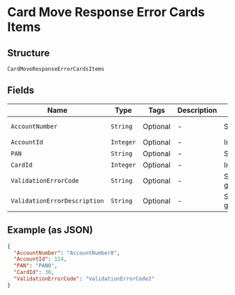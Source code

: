 
# Card Move Response Error Cards Items

## Structure

`CardMoveResponseErrorCardsItems`

## Fields

| Name | Type | Tags | Description | Getter | Setter |
|  --- | --- | --- | --- | --- | --- |
| `AccountNumber` | `String` | Optional | - | String getAccountNumber() | setAccountNumber(String accountNumber) |
| `AccountId` | `Integer` | Optional | - | Integer getAccountId() | setAccountId(Integer accountId) |
| `PAN` | `String` | Optional | - | String getPAN() | setPAN(String pAN) |
| `CardId` | `Integer` | Optional | - | Integer getCardId() | setCardId(Integer cardId) |
| `ValidationErrorCode` | `String` | Optional | - | String getValidationErrorCode() | setValidationErrorCode(String validationErrorCode) |
| `ValidationErrorDescription` | `String` | Optional | - | String getValidationErrorDescription() | setValidationErrorDescription(String validationErrorDescription) |

## Example (as JSON)

```json
{
  "AccountNumber": "AccountNumber8",
  "AccountId": 124,
  "PAN": "PAN0",
  "CardId": 30,
  "ValidationErrorCode": "ValidationErrorCode2"
}
```

